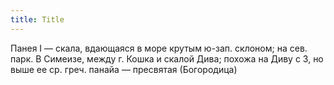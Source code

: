 ```yaml
---
title: Title
---
```


Панея I — скала, вдающаяся в море крутым ю-зап. склоном; на сев. парк. В
Симеизе, между г. Кошка и скалой Дива; похожа на Диву с З, но выше ее ср. греч.
панайа — пресвятая (Богородица)
